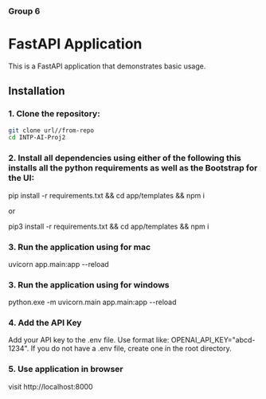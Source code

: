 ### Group 6

# FastAPI Application

This is a FastAPI application that demonstrates basic usage.

## Installation

### 1. Clone the repository:

```bash
git clone url//from-repo
cd INTP-AI-Proj2

```

### 2. Install all dependencies using either of the following this installs all the python requirements as well as the Bootstrap for the UI:

pip install -r requirements.txt && cd app/templates && npm i 

or

pip3 install -r requirements.txt && cd app/templates && npm i

### 3. Run the application using for mac

uvicorn app.main:app --reload

### 3. Run the application using for windows

python.exe -m uvicorn.main app.main:app --reload

### 4. Add the API Key

Add your API key to the .env file. Use format like: OPENAI_API_KEY="abcd-1234". If you do not have a .env file, create one in the root directory. 

### 5. Use application in browser

visit http://localhost:8000
